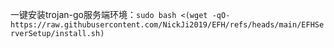 一键安装trojan-go服务端环境：`sudo bash <(wget -qO- https://raw.githubusercontent.com/NickJi2019/EFH/refs/heads/main/EFHServerSetup/install.sh)`